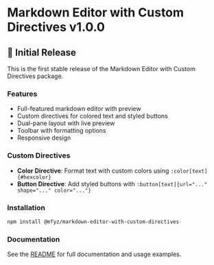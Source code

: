 # Markdown Editor with Custom Directives v1.0.0

## 🎉 Initial Release

This is the first stable release of the Markdown Editor with Custom Directives package.

### Features

- Full-featured markdown editor with preview
- Custom directives for colored text and styled buttons
- Dual-pane layout with live preview
- Toolbar with formatting options
- Responsive design

### Custom Directives

- **Color Directive**: Format text with custom colors using `:color[text]{#hexcolor}`
- **Button Directive**: Add styled buttons with `:button[text]{url="..." shape="..." color="..."}`

### Installation

```bash
npm install @mfyz/markdown-editor-with-custom-directives
```

### Documentation

See the [README](https://github.com/mfyz/markdown-editor-with-custom-directives/blob/main/README.md) for full documentation and usage examples.
